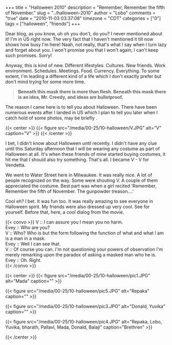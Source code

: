 +++
title = "Halloween 2010"
description = "Remember, Remember the fifth of November."
slug = "../halloween-2010"
author = "Lobo"
comments = "true"
date = "2010-11-03 03:37:08"
timezone = "CDT"
categories = ["0"]
tags = ["halloween", "friends"]
+++

Dear blog, as you know, uh oh you don't, do you? I never mentioned about it! I'm in US right now. The very fact that I haven't mentioned it till now shows how busy I'm here! Naah, not really, that's what I say when I turn lazy and forget about you. I won't promise you that I won't again; I can't keep such promises. Sorry!

Anyway, this is kind of new. Different lifestyles. Cultures. New friends. Work environment. Schedules. Meetings. Food. Currency. Everything. To some extent, I'm leading a different kind of a life which I don't exactly prefer but don't mind trying for some more time.

> **Beneath this mask there is more than flesh. Beneath this mask there is an idea, Mr. Creedy, and ideas are bulletproof.**


The reason I came here is to tell you about Halloween. There have been numerous events after I landed in US which I plan to tell you later when I catch hold of some photos, may be briefly .

{{< center >}}
{{< figure src="/media/00-25/10-halloween/V.JPG" alt="V" caption="V" >}}
{{< /center >}}

I bet, I didn't know about Halloween until recently. I didn't have any clue until this Saturday afternoon that I will be wearing any costume as part of Halloween at all. It's when these friends of mine started buying costumes, it hit me that I should also try something. That's all. I became V - V for Vendetta.

We went to Water Street here in Milwaukee. It was really nice. A lot of people recognized on the way. Some were shouting V. A couple of them appreciated the costume. Best part was when a girl recited 'Remember, Remember the fifth of November. The gunpowder treason....'

Cool eh? I bet. It was fun too. It was really amazing to see everyone in Halloween spirit. My friends were also dressed up very cool. See for yourself. Before that, here, a cool dialog from the movie.

{{< convo >}}
V :: I can assure you I mean you no harm.  
Evey :: Who are you?  
V :: Who? Who is but the form following the function of what and what I am is a man in a mask.  
Evey :: Well I can see that.  
V :: Of course you can. I'm not questioning your powers of observation I'm merely remarking upon the paradox of asking a masked man who he is.  
Evey :: Oh. Right.  
{{< /convo >}}

{{< center >}}
{{< figure src="/media/00-25/10-halloween/pic1.JPG" alt="Mada" caption="" >}}

{{< figure src="/media/00-25/10-halloween/pic5.JPG" alt="Repaka" caption="" >}}

{{< figure src="/media/00-25/10-halloween/pic3.JPG" alt="Donald, Yuvika" caption="" >}}

{{< figure src="/media/00-25/10-halloween/pic4.JPG" alt="Repaka, Lobo, Yuvika, bharath, Pallavi, Mada, Donald, Balaji" caption="Brethren" >}}

{{< /center >}}
